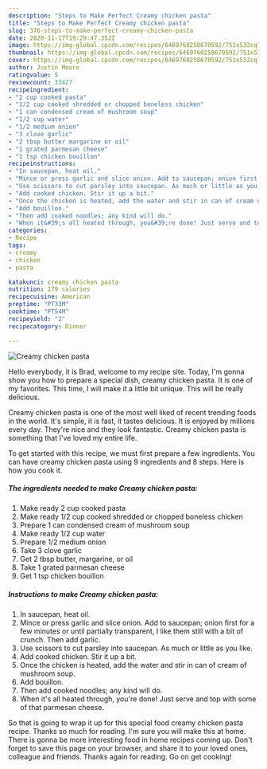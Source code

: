 ```yaml
---
description: "Steps to Make Perfect Creamy chicken pasta"
title: "Steps to Make Perfect Creamy chicken pasta"
slug: 376-steps-to-make-perfect-creamy-chicken-pasta
date: 2020-11-17T19:29:47.352Z
image: https://img-global.cpcdn.com/recipes/6469760258670592/751x532cq70/creamy-chicken-pasta-recipe-main-photo.jpg
thumbnail: https://img-global.cpcdn.com/recipes/6469760258670592/751x532cq70/creamy-chicken-pasta-recipe-main-photo.jpg
cover: https://img-global.cpcdn.com/recipes/6469760258670592/751x532cq70/creamy-chicken-pasta-recipe-main-photo.jpg
author: Justin Moore
ratingvalue: 5
reviewcount: 33427
recipeingredient:
- "2 cup cooked pasta"
- "1/2 cup cooked shredded or chopped boneless chicken"
- "1 can condensed cream of mushroom soup"
- "1/2 cup water"
- "1/2 medium onion"
- "3 clove garlic"
- "2 tbsp butter margarine or oil"
- "1 grated parmesan cheese"
- "1 tsp chicken bouillon"
recipeinstructions:
- "In saucepan, heat oil."
- "Mince or press garlic and slice onion. Add to saucepan; onion first for a few minutes or until partially transparent, I like them still with a bit of crunch. Then add garlic."
- "Use scissors to cut parsley into saucepan. As much or little as you like."
- "Add cooked chicken. Stir it up a bit."
- "Once the chicken is heated, add the water and stir in can of cream of mushroom soup."
- "Add bouillon."
- "Then add cooked noodles; any kind will do."
- "When it&#39;s all heated through, you&#39;re done! Just serve and top with some of that parmesan cheese."
categories:
- Recipe
tags:
- creamy
- chicken
- pasta

katakunci: creamy chicken pasta 
nutrition: 179 calories
recipecuisine: American
preptime: "PT33M"
cooktime: "PT54M"
recipeyield: "2"
recipecategory: Dinner

---
```



![Creamy chicken pasta](https://img-global.cpcdn.com/recipes/6469760258670592/751x532cq70/creamy-chicken-pasta-recipe-main-photo.jpg)

Hello everybody, it is Brad, welcome to my recipe site. Today, I'm gonna show you how to prepare a special dish, creamy chicken pasta. It is one of my favorites. This time, I will make it a little bit unique. This will be really delicious.

Creamy chicken pasta is one of the most well liked of recent trending foods in the world. It's simple, it is fast, it tastes delicious. It is enjoyed by millions every day. They're nice and they look fantastic. Creamy chicken pasta is something that I've loved my entire life.




To get started with this recipe, we must first prepare a few ingredients. You can have creamy chicken pasta using 9 ingredients and 8 steps. Here is how you cook it.

<!--inarticleads1-->

##### The ingredients needed to make Creamy chicken pasta:

1. Make ready 2 cup cooked pasta
1. Make ready 1/2 cup cooked shredded or chopped boneless chicken
1. Prepare 1 can condensed cream of mushroom soup
1. Make ready 1/2 cup water
1. Prepare 1/2 medium onion
1. Take 3 clove garlic
1. Get 2 tbsp butter, margarine, or oil
1. Take 1 grated parmesan cheese
1. Get 1 tsp chicken bouillon




<!--inarticleads2-->

##### Instructions to make Creamy chicken pasta:

1. In saucepan, heat oil.
1. Mince or press garlic and slice onion. Add to saucepan; onion first for a few minutes or until partially transparent, I like them still with a bit of crunch. Then add garlic.
1. Use scissors to cut parsley into saucepan. As much or little as you like.
1. Add cooked chicken. Stir it up a bit.
1. Once the chicken is heated, add the water and stir in can of cream of mushroom soup.
1. Add bouillon.
1. Then add cooked noodles; any kind will do.
1. When it&#39;s all heated through, you&#39;re done! Just serve and top with some of that parmesan cheese.




So that is going to wrap it up for this special food creamy chicken pasta recipe. Thanks so much for reading. I'm sure you will make this at home. There is gonna be more interesting food in home recipes coming up. Don't forget to save this page on your browser, and share it to your loved ones, colleague and friends. Thanks again for reading. Go on get cooking!

